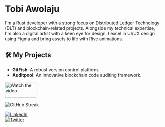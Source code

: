 # Tobi Awolaju

I'm a Rust developer with a strong focus on Distributed Ledger Technology (DLT) and blockchain-related projects. Alongside my technical expertise, I'm also a digital artist with a keen eye for design. I excel in UI/UX design using Figma and bring assets to life with Rive animations.

## 🛠️ My Projects
- **GitFish**: A robust version control platform.
- **Auditpool**: An innovative blockchain code auditing framework.

<a href="https://youtu.be/Ixl3nykKG9M?si=V1KBlqVZfAGKMuRu">
  <img src="https://img.youtube.com/vi/Ixl3nykKG9M/0.jpg" alt="Watch the video" width="100vw" height="50vw" style="object-fit: cover;">
</a>

![GitHub Streak](https://github-readme-streak-stats.herokuapp.com/?user=kawaiix621&theme=radical)

[![LinkedIn](https://img.shields.io/badge/LinkedIn-0077B5?style=for-the-badge&logo=linkedin&logoColor=white)](https://www.linkedin.com/in/awolaju/)  
[![Twitter](https://img.shields.io/badge/Twitter-1DA1F2?style=for-the-badge&logo=twitter&logoColor=white)](https://twitter.com/kawaiix621)

